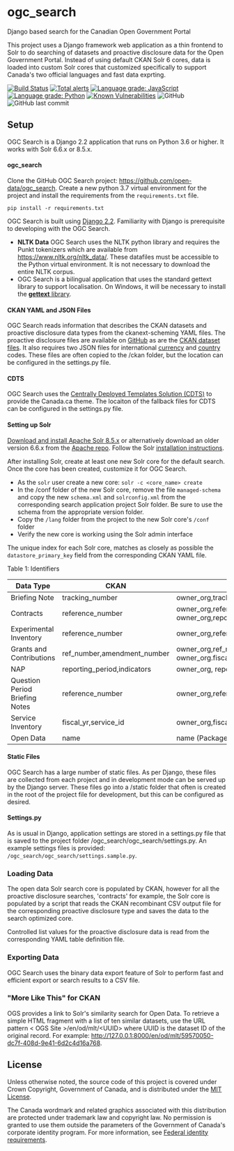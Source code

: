 # ogc_search
Django based search for the Canadian Open Government Portal 

This project uses a Django framework web application as a thin frontend to Solr to do searching of datasets and 
proactive disclosure data for the Open Government Portal. Instead of using default CKAN Solr 6 cores, data is 
loaded into custom Solr cores that customized specifically to support Canada's two official languages and fast data exprting.

[![Build Status](https://dev.azure.com/tbs-sct/Open%20Canada/_apis/build/status/open-data.ogc_search?branchName=master)](https://dev.azure.com/tbs-sct/Open%20Canada/_build/latest?definitionId=324&branchName=master)
[![Total alerts](https://img.shields.io/lgtm/alerts/g/open-data/ogc_search.svg?logo=lgtm&logoWidth=18)](https://lgtm.com/projects/g/open-data/ogc_search/alerts/)
[![Language grade: JavaScript](https://img.shields.io/lgtm/grade/javascript/g/open-data/ogc_search.svg?logo=lgtm&logoWidth=18)](https://lgtm.com/projects/g/open-data/ogc_search/context:javascript)
[![Language grade: Python](https://img.shields.io/lgtm/grade/python/g/open-data/ogc_search.svg?logo=lgtm&logoWidth=18)](https://lgtm.com/projects/g/open-data/ogc_search/context:python)
[![Known Vulnerabilities](https://snyk.io/test/github/thriuin/ogc_search/badge.svg)](https://snyk.io/test/github/thriuin/ogc_search)
![GitHub](https://img.shields.io/github/license/thriuin/ogc_search.svg)
![GitHub last commit](https://img.shields.io/github/last-commit/thriuin/ogc_search.svg)
   
## Setup

OGC Search is a Django 2.2 application that runs on Python 3.6 or higher. It works with Solr 6.6.x or
8.5.x.

 #### ogc_search
 
 Clone the GitHub OGC Search project: https://github.com/open-data/ogc_search. Create a new 
 python 3.7 virtual environment for the project and install the requirements from the
 `requirements.txt` file.
 
 `pip install -r requirements.txt`
 
 OGC Search is built using [Django 2.2](https://www.djangoproject.com/).
 Familiarity with Django is prerequisite to developing with the OGC Search. 
 * **NLTK Data** OGC Search uses the NLTK python library and requires the Punkt tokenizers which are 
   available from https://www.nltk.org/nltk_data/. These datafiles must be accessible
   to the Python virtual environment. It is not necessary to download the
   entire NLTK corpus.
 * OGC Search is a bilingual application that uses the standard gettext library
   to support localisation. On Windows, it will be necessary to install the [**gettext**
   library](https://mlocati.github.io/articles/gettext-iconv-windows.html).
   
  
 #### CKAN YAML and JSON Files
  OGC Search reads information that describes the CKAN datasets and proactive disclosure data
  types from the ckanext-scheming YAML files. The proactive disclosure files are available on [GitHub](https://github.com/open-data/ckanext-canada/tree/master/ckanext/canada/tables/)
  as are the [CKAN dataset files](https://github.com/open-data/ckanext-canada/tree/master/ckanext/canada/schemas).
  It also requires two JSON files for international [currency](https://github.com/open-data/ckanext-canada/blob/master/bin/download_currency.py) and 
  [country](https://github.com/open-data/ckanext-canada/blob/master/bin/download_country.py) codes. These files
  are often copied to the /ckan folder, but the location can be configured in the settings.py file.
  
 #### CDTS
  OGC Search uses the [Centrally Deployed Templates Solution (CDTS)](https://github.com/cenw-wscoe/sgdc-cdts) to provide the Canada.ca theme. 
  The locaiton of the fallback files for CDTS can be configured in the settings.py file.

 #### Setting up Solr
 
  [Download and install Apache Solr 8.5.x](https://lucene.apache.org/solr/downloads.html) or alternatively
  download an older version 6.6.x from the [Apache repo](https://archive.apache.org). Follow the Solr [installation
  instructions](https://lucene.apache.org/solr/guide/8_4/taking-solr-to-production.html). 
  
  After installing Solr, create at least one new Solr core for the default search. Once the core
  has been created, customize it for OGC Search.
- As the `solr` user create a new core: `solr -c <core_name> create`
- In the /conf folder of the new Solr core, remove the file `managed-schema` and copy the new
  `schema.xml`  and `solrconfig.xml` from the corresponding search application project Solr folder. 
  Be sure to use the schema from the appropriate version folder.
- Copy the `/lang` folder from the project to the new Solr core's `/conf` folder 
- Verify the new core is working using the Solr admin interface


The unique index for each Solr core, matches as closely as possible the `datastore_primary_key` field from
the corresponding CKAN YAML file.

<a name="table1" >Table 1: Identifiers</a>

Data Type | CKAN | Search
--------- | ---- | ------
Briefing Note | tracking_number | owner_org,tracking_number
Contracts | reference_number | owner_org,reference_number<br>owner_org,reporting_period
Experimental Inventory | reference_number | owner_org,reference_number
Grants and Contributions | ref_number,amendment_number | owner_org,ref_number,amendment_number<br>owner_org.fiscal_year,quarter
NAP | reporting_period,indicators | owner_org, reporting_period,indicators
Question Period Briefing Notes | reference_number | owner_org,reference_number
Service Inventory | fiscal_yr,service_id | owner_org,fiscal_yr,service_id
Open Data | name | name (Package UUID)


 #### Static Files
  
  OGC Search has a large number of static files. As per Django, these files are 
  collected from each project and in development mode can be served up
  by the Django server. These files go into a /static folder that often is 
  created in the root of the project file for development, but this can be configured
  as desired.
  
 #### Settings.py 
  
  As is usual in Django, application settings are stored in a settings.py
  file that is saved to the project folder /ogc_search/ogc_search/settings.py.
  An example settings files is provided: `/ogc_search/ogc_search/settings.sample.py`.
  
 ### Loading Data
 
 The open data Solr search core is populated by CKAN, however for all the
 proactive disclosure searches, 'contracts' for example, the Solr core is populated
 by a script that reads the CKAN recombinant CSV output file for the 
 corresponding proactive disclosure type and saves the data to the
 search optimized core.
 
 Controlled list values for the proactive disclosure data is read from the
 corresponding YAML table definition file.
 
 ### Exporting Data
  
  OGC Search uses the binary data export feature of Solr to perform fast and
  efficient export or search results to a CSV file.

### "More Like This" for CKAN

OGS provides a link to Solr's similarity search for Open Data. To retrieve a simple HTML fragment with a list of ten 
similar datasets, use the URL pattern &lt; OGS Site &gt;/en/od/mlt/&lt;UUID&gt; where UUID is the dataset ID of the original record.
For example: http://127.0.0.1:8000/en/od/mlt/59570050-dc7f-408d-9e41-6d2c4d16a768.   

## License

Unless otherwise noted, the source code of this project is covered under Crown Copyright, Government of Canada, and is distributed under the [MIT License](LICENSE).

The Canada wordmark and related graphics associated with this distribution are protected under trademark law and copyright law. No permission is granted to use them outside the parameters of the Government of Canada's corporate identity program. For more information, see [Federal identity requirements](https://www.canada.ca/en/treasury-board-secretariat/topics/government-communications/federal-identity-requirements.html).
